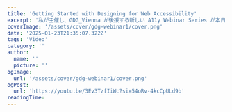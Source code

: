 ```yaml
---
title: 'Getting Started with Designing for Web Accessibility'
excerpt: '私が主催し、GDG_Vienna が後援する新しい A11y Webinar Series が本日スタートしました。アクセシビリティとは何か、どのようにすればアクセシブルなデザインにすることができるのか、理解を深めてください。'
coverImage: '/assets/cover/gdg-webinar1/cover.png'
date: '2025-01-23T21:35:07.322Z'
tags: 'Video'
category: ''
author:
  name: ''
  picture: ''
ogImage:
  url: '/assets/cover/gdg-webinar1/cover.png'
ogPost:
  url: 'https://youtu.be/3Ev3TzfIiWc?si=54oRv-4kcCpULd9b'
readingTime:
---
```


